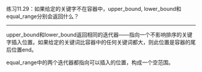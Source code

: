 练习11.29：如果给定的关键字不在容器中，upper_bound, lower_bound和equal_range分别会返回什么？

---

upper_bound和lower_bound返回相同的迭代器——指向一个不影响排序的关键字插入位置。如果给定的关键词比容器中的任何关键词都大，则此位置是容器的尾后位置end。

equal_range中的两个迭代器都指向可以插入的位置，构成一个空范围。
